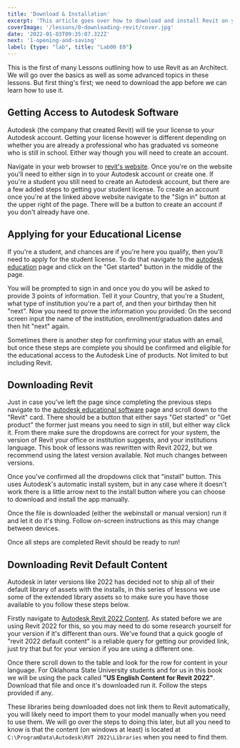 ```yaml
---
title: 'Download & Installation'
excerpt: 'This article goes over how to download and install Revit on your computer and make sure that you have all of the libraries needed to complete these assignments'
coverImage: '/lessons/0-downloading-revit/cover.jpg'
date: '2022-01-03T09:35:07.322Z'
next: '1-opening-and-saving'
label: {type: "lab", title: "Lab00 E0"}
---
```


This is the first of many Lessons outlining how to use Revit as an Architect. We will go over the basics as well as some advanced topics in these lessons. But first thing's first; we need to download the app before we can learn how to use it.

## Getting Access to Autodesk Software

Autodesk (the company that created Revit) will tie your license to your Autodesk account. Getting your license however is different depending on whether you are already a professional who has graduated vs someone who is still in school. Either way though you will need to create an account.

Navigate in your web browser to [revit's website](https://www.autodesk.com/products/revit/). Once you're on the website you'll need to either sign in to your Autodesk account or create one. If you're a student you still need to create an Autodesk account, but there are a few added steps to getting your student license. To create an account once you're at the linked above website navigate to the "Sign in" button at the upper right of the page. There will be a button to create an account if you don't already have one.

## Applying for your Educational License

If you're a student, and chances are if you're here you qualify, then you'll need to apply for the student license. To do that navigate to the [autodesk education](https://www.autodesk.com/education/edu-software/) page and click on the "Get started" button in the middle of the page.

You will be prompted to sign in and once you do you will be asked to provide 3 points of information. Tell it your Country, that you're a Student, what type of institution you're a part of, and then your birthday then hit "next". Now you need to prove the information you provided. On the second screen input the name of the institution, enrollment/graduation dates and then hit "next" again.

Sometimes there is another step for confirming your status with an email, but once these steps are complete you should be confirmed and eligible for the educational access to the Autodesk Line of products. Not limited to but including Revit.

## Downloading Revit

Just in case you've left the page since completing the previous steps navigate to the [autodesk educational software](https://www.autodesk.com/education/edu-software/) page and scroll down to the "Revit" card. There should be a button that either says "Get started" or "Get product" the former just means you need to sign in still, but either way click it. From there make sure the dropdowns are correct for your system, the version of Revit your office or institution suggests, and your institutions language. This book of lessons was rewritten with Revit 2022, but we recommend using the latest version available. Not much changes between versions.

Once you've confirmed all the dropdowns click that "install" button. This uses Autodesk's automatic install system, but in any case where it doesn't work there is a little arrow next to the install button where you can choose to download and install the app manually.

Once the file is downloaded (either the webinstall or manual version) run it and let it do it's thing. Follow on-screen instructions as this may change between devices.

Once all steps are completed Revit should be ready to run!

## Downloading Revit Default Content

Autodesk in later versions like 2022 has decided not to ship all of their default library of assets with the installs, in this series of lessons we use some of the extended library assets so to make sure you have those available to you follow these steps below.

Firstly navigate to [Autodesk Revit 2022 Content](https://knowledge.autodesk.com/support/revit/downloads/caas/downloads/content/autodesk-revit-2022-content.html). As stated before we are using Revit 2022 for this, so you may need to do some research yourself for your version if it's different than ours. We've found that a quick google of "revit 2022 default content" is a reliable query for getting our provided link, just try that but for your version if you are using a different one.

Once there scroll down to the table and look for the row for content in your language. For Oklahoma State University students and for us in this book we will be using the pack called **"US English Content for Revit 2022"**. Download that file and once it's downloaded run it. Follow the steps provided if any.

These libraries being downloaded does not link them to Revit automatically, you will likely need to import them to your model manually when you need to use them. We will go over the steps to doing this later, but all you need to know is that the content (on windows at least) is located at ``C:\ProgramData\Autodesk\RVT 2022\Libraries`` when you need to find them.